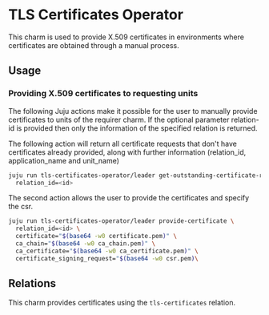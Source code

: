 # TLS Certificates Operator

This charm is used to provide X.509 certificates in environments where certificates are obtained through a manual process.

## Usage

### Providing X.509 certificates to requesting units

The following Juju actions make it possible for the user to manually provide certificates to units of the requirer charm.
If the optional parameter relation-id is provided then only the information of the specified relation is returned.

The following action will return all certificate requests that don't have certificates already provided, along with further information (relation_id, application_name and unit_name)

```bash
juju run tls-certificates-operator/leader get-outstanding-certificate-requests \
  relation_id=<id>
```


The second action allows the user to provide the certificates and specify the csr.
```bash
juju run tls-certificates-operator/leader provide-certificate \
  relation_id=<id> \
  certificate="$(base64 -w0 certificate.pem)" \
  ca_chain="$(base64 -w0 ca_chain.pem)" \
  ca_certificate="$(base64 -w0 ca_certificate.pem)" \
  certificate_signing_request="$(base64 -w0 csr.pem)\
```

## Relations

This charm provides certificates using the `tls-certificates` relation.
